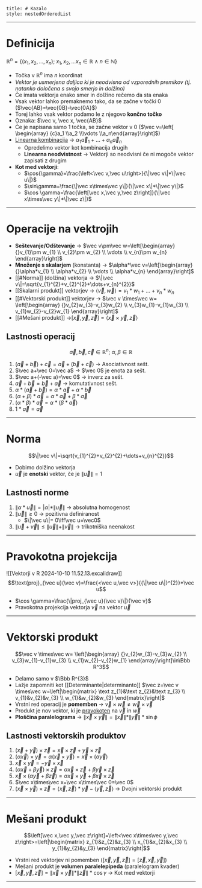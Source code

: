 ```table-of-contents
title: # Kazalo
style: nestedOrderedList
```

---
# Definicija
$\mathbb{R}^{n}=\left\{(x_{1}, x_{2},..., x_{n});\ x_{1}, x_{2},... x_{n} \in \mathbb R \land n\in \mathbb N\right\}$
- Točka v $\mathbb R^n$ ima $n$ koordinat
- *Vektor je usmerjena daljica ki je neodvisna od vzporednih premikov (tj. natanko določena s svojo smerjo in dolžino)*
- Če imata vektorja enako smer in dolžino rečemo da sta enaka
- Vsak vektor lahko premaknemo tako, da se začne v točki $0$ ($\vec{AB}=\vec{0B}-\vec{0A}$)
- Torej lahko vsak vektor podamo le z njegovo **končno točko**
- Oznaka: $\vec v, \vec x, \vec{AB}$
- Če je napisana samo 1 točka, se začne vektor v 0 ($\vec v=\left[  \begin{array} {c}a_1 \\a_2 \\\vdots \\a_n\end{array}\right]$)
- <u>Linearna kombinacija</u> -> $\alpha_{1}\vec a_{1}+\dots+\alpha_{n}\vec a_{n}$
	- Opredelimo vektor kot kombinacija drugih
	- **Linearna neodvistnost** -> Vektorji so neodvisni če ni mogoče vektor zapisati z drugim
- **Kot med vektorji**:
	- $\cos{\gamma}=\frac{\left<\vec v,\vec u\right>}{\|\vec v\|*\|\vec u\|}$
	- $\sin\gamma=\frac{\|\vec x\times\vec y\|}{\|\vec x\|*\|\vec y\|}$
	- $\cos \gamma=\frac{\left[\vec x,\vec y,\vec z\right]}{\|\vec x\times\vec y\|*\|\vec z\|}$

---
# Operacije na vektrojih
- **Seštevanje/Odštevanje** -> $\vec v\pm\vec w=\left[\begin{array} {}v_{1}\pm w_{1} \\ v_{2}\pm w_{2} \\ \vdots \\ v_{n}\pm w_{n} \end{array}\right]$
- **Množenje s skalarjem** (konstanta) -> $\alpha*\vec v=\left[\begin{array} {}\alpha*v_{1} \\ \alpha*v_{2} \\ \vdots \\ \alpha*v_{n} \end{array}\right]$
- [[#Norma]] (dolžina) vektorja -> $\|\vec v\|=\sqrt{v_{1}^{2}+v_{2}^{2}+\dots+v_{n}^{2}}$   
- [[Skalarni produkt]] vektorjev -> $\left<\vec v, \vec w\right>=v_1*w_1+...+v_n*w_n$
- [[#Vektorski produkt]] vektorjev -> $\vec v \times\vec w= \left[\begin{array} {}v_{2}w_{3}-v_{3}w_{2} \\ v_{3}w_{1}-v_{1}w_{3}  \\ v_{1}w_{2}-v_{2}w_{1} \end{array}\right]$
- [[#Mešani produkt]] ->$\left[\vec x,\vec y,\vec z\right]=\left<\vec x\times\vec y,\vec z\right>$
## Lastnosti operacij 
$$\vec a, \vec b, \vec c \in \mathbb R^{n};\ \alpha, \beta \in \mathbb R$$
1. $(\vec a+\vec b)+\vec c=\vec a +(\vec b+\vec c)$ -> Asociativnost sešt. 
2. $\vec a+\vec 0=\vec a$ -> $\vec 0$ je enota za sešt. 
3. $\vec a+(-\vec a)=\vec 0$ -> inverz za sešt. 
4. $\vec a+\vec b=\vec b+\vec a$ -> komutativnost sešt. 
5. $\alpha*(\vec a+\vec b)=\alpha*\vec a+\alpha*\vec b$
6. $(\alpha+\beta)*\vec a=\alpha*\vec a+\beta*\vec a$
7. $(\alpha*\beta)*\vec a=\alpha*(\beta*\vec a)$
8. $1*\vec a=\vec a$

---
# Norma 
$$\|\vec v\|=\sqrt{v_{1}^{2}+v_{2}^{2}+\dots+v_{n}^{2}}$$
- Dobimo dolžino vektorja
- $\vec u$ je **enotski** vektor, če je $\|\vec u\|=1$
## Lastnosti norme
1. $\|\alpha*\vec u\|=|\alpha|*\|\vec u\|$ -> absolutna homogenost 
2. $\|\vec u\|\ge 0$ -> pozitivna definiranost
	- $\|\vec u\|= 0\iff\vec u=\vec0$
3. $\|\vec u+\vec v\|\le\|\vec u\|+\|\vec v\|$ -> trikotniška neenakost

---
# Pravokotna projekcija
![[Vektorji v R 2024-10-10 11.52.13.excalidraw]]
$$\text{proj}_{\vec u}(\vec v)=\frac{<\vec u,\vec v>}{{\|\vec u\|}^{2}}*\vec u$$
- $\cos \gamma=\frac{\|proj_{\vec u}(\vec v)\|}{\vec v}$
- Pravokotna projekcija vektorja $\vec v$ na vektor $\vec u$

---
# Vektorski produkt
$$\vec v \times\vec w= \left[\begin{array} {}v_{2}w_{3}-v_{3}w_{2} \\ v_{3}w_{1}-v_{1}w_{3}  \\ v_{1}w_{2}-v_{2}w_{1} \end{array}\right]\in\Bbb R^3$$
- Delamo samo v $\Bbb R^{3}$
- Lažje zapomniti kot [[Determinante|determinanto]] $\vec z=\vec v \times\vec w=\left|\begin{matrix} \text z_{1}&\text z_{2}&\text z_{3} \\ v_{1}&v_{2}&v_{3} \\ w_{1}&w_{2}&w_{3} \end{matrix}\right|$
- Vrstni red operacij je **pomemben** -> $\vec v\times\vec w\not=\vec w\times\vec v$
- Produkt je nov vektor, ki je <u>pravokoten</u> na $\vec v$ in $\vec w$
- **Ploščina paralelograma** -> $\|\vec x\times\vec y\|=\|\vec x\|*\|\vec y\|*\sin\phi$
## Lastnosti vektorskih produktov
1. $(\vec x+\vec y)\times\vec z=\vec x\times\vec z+\vec y\times\vec z$
2. $(\alpha\vec x)\times\vec y=\alpha(\vec x\times\vec y)=\vec x\times(\alpha\vec y)$
3. $\vec x\times\vec y=-\vec y\times\vec x$
4. $(\alpha\vec x+\beta\vec y)\times\vec z=\alpha\vec x\times\vec z+\beta\vec y\times\vec z$
5. $\vec x\times(\alpha\vec y+\beta\vec z)=\alpha\vec x\times\vec y+\beta\vec x\times\vec z$
6. $\vec x\times\vec x=\vec x\times\vec 0=\vec 0$
7. $(\vec x\times\vec y)\times\vec z=\left<\vec x,\vec z\right>*\vec y-\left<\vec y,\vec z\right>$ -> Dvojni vektorski produkt

---
# Mešani produkt
$$\left[\vec x,\vec y,\vec z\right]=\left<\vec x\times\vec y,\vec z\right>=\left|\begin{matrix} z_{1}&z_{2}&z_{3} \\ x_{1}&x_{2}&x_{3} \\ y_{1}&y_{2}&y_{3} \end{matrix}\right|$$
- Vrstni red vektorjev ni pomemben ($[\vec x,\vec y,\vec z]=[\vec z, \vec x, \vec y]$)
- Mešani produkt je **volumen paralelepipeda** (paralelogram kvader)
- $\left[\vec x,\vec y,\vec z\right]=\|\vec x\times\vec y\|*\|\vec z\|*\cos \gamma$ -> Kot med vektorji

---